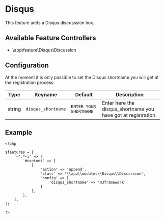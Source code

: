 Disqus
=============

This feature adds a Disqus discusssion box.

Available Feature Controllers
------------------------------

* \app\feature\Disqus\Discussion

Configuration
-------------

At the moment it is only possible to set the Disqus shortname you will get at the registration process.

Type   | Keyname                | Default    | Description
-----  | ---------              | ---------  | ------------
string | `disqus_shortname`     | `ENTER YOUR SHORTNAME`     | Enter here the disqus_shortname you have got at registration.


Example
--------

~~~{.php}
<?php

$features = [
	'~^.*~i' => [
		'#content' => [
			[
				'action' => 'append',
				'class' => '\\app\\modules\\Disqus\\Discussion',
				'config' => [
					'disqus_shortname' => 'm3framework'
				]
			],
		],
	],
];

?>
~~~

